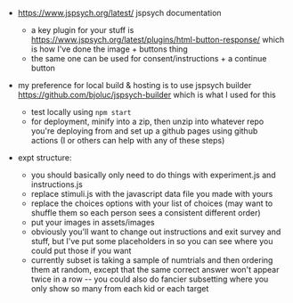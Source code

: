 - https://www.jspsych.org/latest/ jspsych documentation

  - a key plugin for your stuff is https://www.jspsych.org/latest/plugins/html-button-response/ which is how I've done the image + buttons thing
  - the same one can be used for consent/instructions + a continue button

- my preference for local build & hosting is to use jspsych builder https://github.com/bjoluc/jspsych-builder which is what I used for this

  - test locally using `npm start`
  - for deployment, minify into a zip, then unzip into whatever repo you're deploying from and set up a github pages using github actions (I or others can help with any of these steps)

- expt structure:
  - you should basically only need to do things with experiment.js and instructions.js
  - replace stimuli.js with the javascript data file you made with yours
  - replace the choices options with your list of choices (may want to shuffle them so each person sees a consistent different order)
  - put your images in assets/images
  - obviously you'll want to change out instructions and exit survey and stuff, but I've put some placeholders in so you can see where you could put those if you want
  - currently subset is taking a sample of numtrials and then ordering them at random, except that the same correct answer won't appear twice in a row -- you could also do fancier subsetting where you only show so many from each kid or each target
